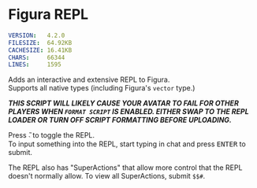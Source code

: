 # Figura REPL
```yaml
VERSION:   ​4.2.0​
FILESIZE:  ​64.92KB​
CACHESIZE: ​16.41KB​
CHARS:     ​66344​
LINES:     ​1595​
```

Adds an interactive and extensive REPL to Figura.  
Supports all native types (including Figura's `vector` type.)

***THIS SCRIPT WILL LIKELY CAUSE YOUR AVATAR TO FAIL FOR OTHER PLAYERS WHEN `FORMAT SCRIPT` IS ENABLED. EITHER SWAP TO THE REPL LOADER OR TURN OFF SCRIPT FORMATTING BEFORE UPLOADING.***

Press <kbd>̃˴</kbd> to toggle the REPL.  
To input something into the REPL, start typing in chat and press <kbd>ENTER</kbd> to submit.

The REPL also has "SuperActions" that allow more control that the REPL doesn't normally allow. To view all SuperActions, submit `$$#`.

<!--***-->
<!--### [***Learn More***](./.gallery/_main.md) Not yet...-->
<!--### [***Learn More***](./.wiki/_main.md) Not yet...-->
<!--### [***Learn More ( VSCode )***](./.wiki-vs/_main.md) Not yet...-->
